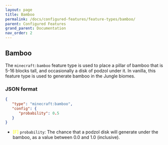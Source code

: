 ```yaml
---
layout: page
title: Bamboo
permalink: /docs/configured-features/feature-types/bamboo/
parent: Configured Features
grand_parent: Documentation
nav_order: 2
---
```


## Bamboo

<style>
ye {color:#FBFF55;font-weight:bold}
</style>

The `minecraft:bamboo` feature type is used to place a pillar of bamboo that is 5-16 blocks tall, and occasionally a disk of podzol under it. In vanilla, this feature type is used to generate bamboo in the Jungle biomes.

### JSON format

```json
{
   "type": "minecraft:bamboo",
   "config": {
      "probability": 0.5
   }
}
```

* ‌<ye>[F]</ye> `probability`: The chance that a podzol disk will generate under the bamboo, as a value between 0.0 and 1.0 (inclusive).